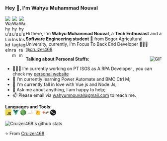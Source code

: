 ### Hey 👋, I'm Wahyu Muhammad Nouval

<a href="https://www.linkedin.com/in/wahyumnou/">
  <img align="left" alt="Wahyu's LinkdeIn" width="22px" src="https://cdn.jsdelivr.net/npm/simple-icons@v3/icons/linkedin.svg" />
</a>
<a href="https://www.instagram.com/wahyumnou/">
  <img align="left" alt="Wahyu's Instagram" width="22px" src="https://cdn.jsdelivr.net/npm/simple-icons@v3/icons/instagram.svg" />
</a>
<a href="https://www.facebook.com/wahyu.smasher">
  <img align="left" alt="Wahyu's Instagram" width="22px" src="https://cdn.jsdelivr.net/npm/simple-icons@v3/icons/facebook.svg" />
</a>

<br />
<br />

Hi there, I'm **Wahyu Muhammad Nouval**, a **Tech Enthusiast** and a **Software Engineering student** 🚀 from Bogor Agricultural University, currently, I'm Focus To Back End Developer 🙍🏽‍♂️ [@cruizer468](https://github.com/cruizer468).

  <img align="right" alt="GIF" src="https://i.pinimg.com/originals/e4/26/70/e426702edf874b181aced1e2fa5c6cde.gif" />

**Talking about Personal Stuffs:**

- 👨🏽‍💻 I’m currently working on PT ISGS as A RPA Developer , you can check my [personal website](https://wahyuportofolio.netlify.app/)
- 🌱 I’m currently learning Power Automate and BMC Ctrl M; 
- 🤔 I'm currently fall in love with Vue js and Node Js;
- 💬 Ask me about anything, I am happy to help;
- 📫 Please email via wahyumnouval@gmail.com to reach me.


**Languages and Tools:**  
<code><img height="20" src="https://raw.githubusercontent.com/github/explore/80688e429a7d4ef2fca1e82350fe8e3517d3494d/topics/javascript/javascript.png"></code>
<code><img height="20" src="https://raw.githubusercontent.com/github/explore/80688e429a7d4ef2fca1e82350fe8e3517d3494d/topics/vue/vue.png"></code>
<code><img height="20" src="https://raw.githubusercontent.com/github/explore/80688e429a7d4ef2fca1e82350fe8e3517d3494d/topics/nodejs/nodejs.png"></code>
<code><img height="20" src="https://raw.githubusercontent.com/github/explore/80688e429a7d4ef2fca1e82350fe8e3517d3494d/topics/mysql/mysql.png"></code>
<code><img height="20" src="https://raw.githubusercontent.com/github/explore/80688e429a7d4ef2fca1e82350fe8e3517d3494d/topics/firebase/firebase.png"></code>
<code><img height="20" src="https://raw.githubusercontent.com/github/explore/80688e429a7d4ef2fca1e82350fe8e3517d3494d/topics/git/git.png"></code>
<code><img height="20" src="https://raw.githubusercontent.com/github/explore/80688e429a7d4ef2fca1e82350fe8e3517d3494d/topics/terminal/terminal.png"></code>

![Cruizer468's github stats](https://github-readme-stats.vercel.app/api?username=cruizer468&show_icons=true&hide_border=true)

⭐️ From [Cruizer468](https://github.com/Cruizer468)
